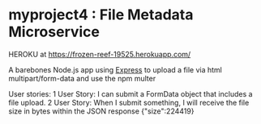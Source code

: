 # myproject4 : File Metadata Microservice

HEROKU at https://frozen-reef-19525.herokuapp.com/

A barebones Node.js app using [Express](http://expressjs.com/) to upload a file via html multipart/form-data and use the npm multer

User stories:
1 User Story: I can submit a FormData object that includes a file upload.
2 User Story: When I submit something, I will receive the file size in bytes within the JSON response
{"size":224419}